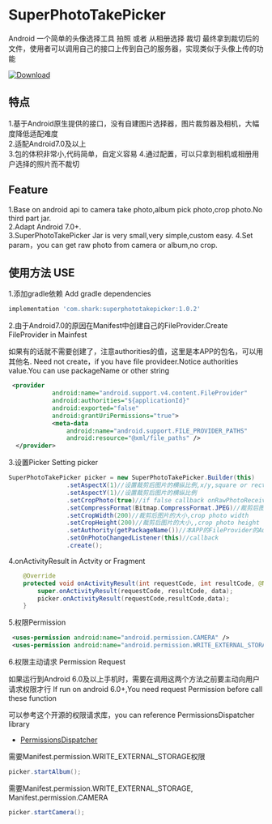 # SuperPhotoTakePicker
Android 一个简单的头像选择工具 拍照 或者 从相册选择 裁切 最终拿到裁切后的文件，使用者可以调用自己的接口上传到自己的服务器，实现类似于头像上传的功能  

[ ![Download](https://api.bintray.com/packages/chinashark/maven/superphototakepicker/images/download.svg) ](https://bintray.com/chinashark/maven/superphototakepicker/_latestVersion)  

## 特点
1.基于Android原生提供的接口，没有自建图片选择器，图片裁剪器及相机，大幅度降低适配难度  
2.适配Android7.0及以上  
3.包的体积非常小,代码简单，自定义容易
4.通过配置，可以只拿到相机或相册用户选择的照片而不裁切

## Feature
1.Base on android api to camera take photo,album pick photo,crop photo.No third part jar.  
2.Adapt Android 7.0+.  
3.SuperPhotoTakePicker Jar is very small,very simple,custom easy.
4.Set param，you can get raw photo from camera or album,no crop.

## 使用方法 USE
1.添加gradle依赖 Add gradle dependencies
```gradle
implementation 'com.shark:superphototakepicker:1.0.2'
```
2.由于Android7.0的原因在Manifest中创建自己的FileProvider.Create FileProvider in Mainfest

如果有的话就不需要创建了，注意authorities的值，这里是本APP的包名，可以用其他名.
Need not create，if you have file provideer.Notice authorities value.You can use packageName or other string
```xml
 <provider
            android:name="android.support.v4.content.FileProvider"
            android:authorities="${applicationId}"
            android:exported="false"
            android:grantUriPermissions="true">
            <meta-data
                android:name="android.support.FILE_PROVIDER_PATHS"
                android:resource="@xml/file_paths" />
  </provider>
```
3.设置Picker  Setting picker
```java
SuperPhotoTakePicker picker = new SuperPhotoTakePicker.Builder(this)
                .setAspectX(1)//设置裁剪后图片的横纵比例,x/y,square or rectangle
                .setAspectY(1)//设置裁剪后图片的横纵比例
                .setCropPhoto(true)//if false callback onRawPhotoReceived,if true callback onCropPhotoReceived
                .setCompressFormat(Bitmap.CompressFormat.JPEG)//裁剪后图片的存储格式，,crop photo format
                .setCropWidth(200)//裁剪后图片的大小,crop photo width
                .setCropHeight(200)//裁剪后图片的大小,,crop photo height
                .setAuthority(getPackageName())//本APP的FileProvider的Authority,use step 2 authorities value
                .setOnPhotoChangedListener(this)//callback
                .create();
```
4.onActivityResult in Actvity or Fragment
```java
    @Override
    protected void onActivityResult(int requestCode, int resultCode, @Nullable Intent data) {
        super.onActivityResult(requestCode, resultCode, data);
        picker.onActivityResult(requestCode,resultCode,data);
    }
```

5.权限Permission
```xml
 <uses-permission android:name="android.permission.CAMERA" />
 <uses-permission android:name="android.permission.WRITE_EXTERNAL_STORAGE" />
```
6.权限主动请求 Permission Request

如果运行到Android 6.0及以上手机时，需要在调用这两个方法之前要主动向用户请求权限才行
If run on android 6.0+,You need request Permission before call these function

可以参考这个开源的权限请求库，you can reference PermissionsDispatcher library
- [PermissionsDispatcher](https://github.com/permissions-dispatcher/PermissionsDispatcher)

需要Manifest.permission.WRITE_EXTERNAL_STORAGE权限
```java
picker.startAlbum();
```
需要Manifest.permission.WRITE_EXTERNAL_STORAGE, Manifest.permission.CAMERA
```java
picker.startCamera();
```


